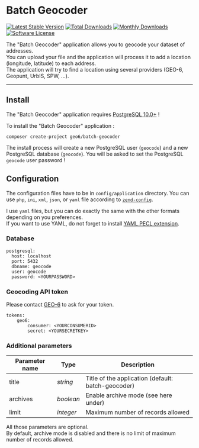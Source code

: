 # Batch Geocoder

[![Latest Stable Version](https://poser.pugx.org/geo6/batch-geocoder/v/stable)](https://packagist.org/packages/geo6/batch-geocoder)
[![Total Downloads](https://poser.pugx.org/geo6/batch-geocoder/downloads)](https://packagist.org/packages/geo6/batch-geocoder)
[![Monthly Downloads](https://poser.pugx.org/geo6/batch-geocoder/d/monthly.png)](https://packagist.org/packages/geo6/batch-geocoder)
[![Software License](https://img.shields.io/badge/license-GPL--3.0-brightgreen.svg)](LICENSE)

The "Batch Geocoder" application allows you to geocode your dataset of addresses.  
You can upload your file and the application will process it to add a location (longitude, latitude) to each address.  
The application will try to find a location using several providers (GEO-6, Geopunt, UrbIS, SPW, ...).

---

## Install

The "Batch Geocoder" application requires [PostgreSQL 10.0+](https://www.postgresql.org/download/) !

To install the "Batch Geocoder" application :

    composer create-project geo6/batch-geocoder

The install process will create a new PostgreSQL user (`geocode`) and a new PostgreSQL database (`geocode`). You will be asked to set the PostgreSQL `geocode` user password !

## Configuration

The configuration files have to be in `config/application` directory. You can use `php`, `ini`, `xml`, `json`, or `yaml` file according to [`zend-config`](https://docs.zendframework.com/zend-config/reader/).

I use `yaml` files, but you can do exactly the same with the other formats depending on you preferences.  
If you want to use YAML, do not forget to install [YAML PECL extension](http://php.net/manual/en/book.yaml.php).

### Database

```
postgresql:
  host: localhost
  port: 5432
  dbname: geocode
  user: geocode
  password: <YOURPASSWORD>
```

### Geocoding API token

Please contact [GEO-6](https://geo6.be/) to ask for your token.

```
tokens:
    geo6:
        consumer: <YOURCONSUMERID>
        secret: <YOURSECRETKEY>
```

### Additional parameters

| Parameter name  | Type      | Description                                        |
|-----------------|-----------|----------------------------------------------------|
| title           | *string*  | Title of the application (default: batch-geocoder) |
| archives        | *boolean* | Enable archive mode (see here under)               |
| limit           | *integer* | Maximum number of records allowed                   |

All those parameters are optional.  
By default, archive mode is disabled and there is no limit of maximum number of records allowed.
